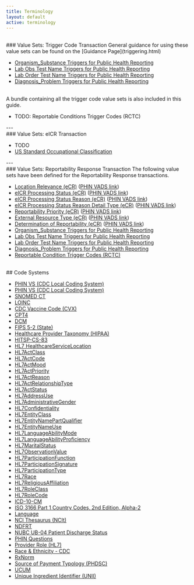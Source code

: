 ```yaml
---
title: Terminology
layout: default
active: terminology
---
```

<!-- { :.no_toc } -->
<!-- TOC  the css styling for this is \pages\assets\css\project.css under 'markdown-toc'-->
<!-- * Do not remove this line (it will not be displayed)
{:toc} -->
<!-- end TOC -->
<br/>
### Value Sets: Trigger Code Transaction
General guidance for using these value sets can be found on the [Guidance Page](triggering.html)
<ul>
  <li><a href="ValueSet-ostc.html">Organism_Substance Triggers for Public Health Reporting</a></li>
  <li><a href="ValueSet-lrtc.html">Lab Obs Test Name Triggers for Public Health Reporting</a></li>
  <li><a href="ValueSet-lotc.html">Lab Order Test Name Triggers for Public Health Reporting</a></li>
  <li><a href="ValueSet-dxtc.html">Diagnosis_Problem Triggers for Public Health Reporting</a></li>
</ul>
<br/>
A bundle containing all the trigger code value sets is also included in this guide.
<ul>
  <!-- <li><a href="Bundle-rctc.html">TODO: Reportable Conditions Trigger Codes (RCTC)</a></li> -->
  <li>TODO: Reportable Conditions Trigger Codes (RCTC)</li>
</ul>
---
<br/>
### Value Sets: eICR Transaction
<ul>
  <li>TODO</li>
  <li><a href="ValueSet-oes.html">US Standard Occupational Classification</a></li>
  
</ul>
---
<br/>
### Value Sets: Reportability Response Transaction
The following value sets have been defined for the Reportability Response transactions.
<ul>
  <li><a href="ValueSet-location-relevance.html">Location Relevance (eCR)</a> (<a href="https://phinvads.cdc.gov/vads/ViewValueSet.action?id=C81BF4A8-F68F-4E45-90CB-4795BF361A68">PHIN VADS link</a>)</li>
  <li><a href="ValueSet-eicr-processing-status.html">eICR Processing Status (eCR)</a> (<a href="https://phinvads.cdc.gov/vads/ViewValueSet.action?id=C166B4A8-0DF0-469B-B678-CDAB6985AA4D">PHIN VADS link</a>)</li>
  <li><a href="ValueSet-eicr-processing-status-reason.html">eICR Processing Status Reason (eCR)</a> (<a href="https://phinvads.cdc.gov/vads/ViewValueSet.action?id=7A5BB424-3B98-4A13-9D08-57538F3E630E">PHIN VADS link</a>)</li>
  <li><a href="ValueSet-eicr-processing-status-reason-detail-type.html">eICR Processing Status Reason Detail Type (eCR)</a> (<a href="https://phinvads.cdc.gov/vads/ViewValueSet.action?id=3C9F1654-1CEB-E711-ACD6-0017A477041A">PHIN VADS link</a>)</li>
  <li><a href="ValueSet-reportability-priority.html">Reportability Priority (eCR)</a> (<a href="https://phinvads.cdc.gov/vads/ViewValueSet.action?id=6B65D531-C888-486B-9EC2-4571FE9037B5">PHIN VADS link</a>)</li>
  <li><a href="ValueSet-external-resource-type.html">External Resource Type (eCR)</a> (<a href="https://phinvads.cdc.gov/vads/ViewValueSet.action?id=D8101379-01B5-4784-A3BF-58A6B3DFD195">PHIN VADS link</a>)</li>
  <li><a href="ValueSet-determination-of-reportability.html">Determination of Reportability (eCR)</a> (<a href="https://phinvads.cdc.gov/vads/ViewValueSet.action?id=FEBE81D7-97B4-4D2E-A326-19D9BBF3DE9D">PHIN VADS link</a>)</li>
  <li><a href="ValueSet-ostc.html">Organism_Substance Triggers for Public Health Reporting</a></li>
  <li><a href="ValueSet-lrtc.html">Lab Obs Test Name Triggers for Public Health Reporting</a></li>
  <li><a href="ValueSet-lotc.html">Lab Order Test Name Triggers for Public Health Reporting</a></li>
  <li><a href="ValueSet-dxtc.html">Diagnosis_Problem Triggers for Public Health Reporting</a></li>
  <li><a href="ValueSet-rctc.html">Reportable Condition Trigger Codes (RCTC)</a></li>
</ul>
<br/>
## Code Systems
<ul>
  <li><a href="CodeSystem-ph-phinvs-cdc.html">PHIN VS (CDC Local Coding System)</a></li>
  <li><a href="https://phinvads.cdc.gov/vads/ViewCodeSystem.action?id=2.16.840.1.114222.4.5.274#">PHIN VS (CDC Local Coding System)</a></li>
  <li><a href="http://snomed.info/sct">SNOMED CT</a></li>
  <li><a href="http://loinc.org">LOINC</a></li>
  <li><a href="http://hl7.org/fhir/sid/cvx">CDC Vaccine Code (CVX)</a></li>
  <li><a href="http://www.ama-assn.org/go/cpt">CPT4</a></li>
  <li><a href="http://dicom.nema.org/resources/ontology/DCM">DCM</a></li>
  <li><a href="https://www.census.gov/geo/reference/ansi_statetables.html">FIPS 5-2 (State)</a></li>
  <li><a href="http://nucc.org/provider-taxonomy">Healthcare Provider Taxonomy (HIPAA)</a></li>
  <li><a href="http://hitsp.org/ConstructSet_Details.aspx?&PrefixAlpha=4&PrefixNumeric=83">HITSP-CS-83</a></li>
  <li><a href="https://www.hl7.org/fhir/v3/HealthcareServiceLocation">HL7 HealthcareServiceLocation</a></li>
  <li><a href="https://www.hl7.org/fhir/v3/ActClass">HL7ActClass</a></li>
  <li><a href="https://www.hl7.org/fhir/v3/ActCode">HL7ActCode</a></li>
  <li><a href="https://www.hl7.org/fhir/v3/ActMood">HL7ActMood</a></li>
  <li><a href="https://www.hl7.org/fhir/v3/ActPriority">HL7ActPriority</a></li>
  <li><a href="https://www.hl7.org/fhir/v3/ActReason">HL7ActReason</a></li>
  <li><a href="https://www.hl7.org/fhir/v3/ActRelationshipType">HL7ActRelationshipType</a></li>
  <li><a href="https://www.hl7.org/fhir/v3/ActStatus">HL7ActStatus</a></li>
  <li><a href="https://www.hl7.org/fhir/v3/AddressUse">HL7AddressUse</a></li>
  <li><a href="https://www.hl7.org/fhir/v3/AdministrativeGender">HL7AdministrativeGender</a></li>
  <li><a href="https://www.hl7.org/fhir/v3/Confidentiality">HL7Confidentiality</a></li>
  <li><a href="https://www.hl7.org/fhir/v3/EntityClass">HL7EntityClass</a></li>
  <li><a href="https://www.hl7.org/fhir/v3/EntityNamePartQualifier">HL7EntityNamePartQualifier</a></li>
  <li><a href="https://www.hl7.org/fhir/v3/EntityNameUse">HL7EntityNameUse</a></li>
  <li><a href="https://www.hl7.org/fhir/v3/LanguageAbilityMode">HL7LanguageAbilityMode</a></li>
  <li><a href="https://www.hl7.org/fhir/v3/LanguageAbilityProficiency">HL7LanguageAbilityProficiency</a></li>
  <li><a href="https://www.hl7.org/fhir/v3/MaritalStatus">HL7MaritalStatus</a></li>
  <li><a href="https://www.hl7.org/fhir/v3/ObservationValue">HL7ObservationValue</a></li>
  <li><a href="https://www.hl7.org/fhir/v3/ParticipationFunction">HL7ParticipationFunction</a></li>
  <li><a href="https://www.hl7.org/fhir/v3/ParticipationSignature">HL7ParticipationSignature</a></li>
  <li><a href="https://www.hl7.org/fhir/v3/ParticipationType">HL7ParticipationType</a></li>
  <li><a href="https://www.hl7.org/fhir/v3/Race">HL7Race</a></li>
  <li><a href="https://www.hl7.org/fhir/v3/ReligiousAffiliation">HL7ReligiousAffiliation</a></li>
  <li><a href="https://www.hl7.org/fhir/v3/RoleClass">HL7RoleClass</a></li>
  <li><a href="https://www.hl7.org/fhir/v3/RoleCode">HL7RoleCode</a></li>
  <li><a href="http://www.who.int/classifications/icd/en/">ICD-10-CM</a></li>
  <li><a href="http://www.iso.org/iso/country_codes.htm">ISO 3166 Part 1 Country Codes, 2nd Edition, Alpha-2</a></li>
  <li><a href="http://tools.ietf.org/html/bcp47">Language</a></li>
  <li><a href="http://ncimeta.nci.nih.gov">NCI Thesaurus (NCIt)</a></li>
  <li><a href="http://hl7.org/fhir/ndfrt">NDFRT</a></li>
  <li><a href="http://www.nubc.org/patient-discharge">NUBC UB-04 Patient Discharge Status</a></li>
  <li><a href="https://phinvads.cdc.gov/vads/ViewCodeSystem.action?id=2.16.840.1.114222.4.5.232">PHIN Questions</a></li>
  <li><a href="https://www.hl7.org/fhir/v3/ProviderRole">Provider Role (HL7)</a></li>
  <li><a href="https://phinvads.cdc.gov/vads/ViewCodeSystem.action?id=2.16.840.1.113883.6.238">Race & Ethnicity - CDC</a></li>
  <li><a href="http://www.nlm.nih.gov/research/umls/rxnorm">RxNorm</a></li>
  <li><a href="http://www.phdsc.org/standards/payer-typology.asp">Source of Payment Typology (PHDSC)</a></li>
  <li><a href="http://unitsofmeasure.org">UCUM</a></li>
  <li><a href="http://fdasis.nlm.nih.gov">Unique Ingredient Identifier (UNII)</a></li>
</ul>